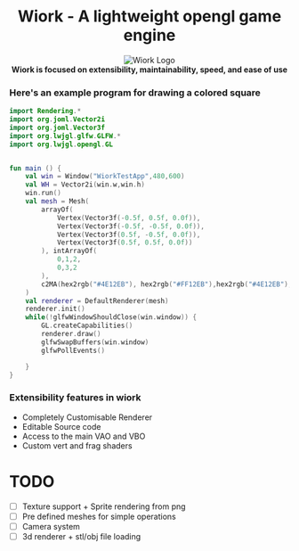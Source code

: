 <div align = "center">    

# Wiork - A lightweight opengl game engine   

![Wiork Logo](https://media.discordapp.net/attachments/1128403479199744092/1135975939973587047/image.png)   
**Wiork is focused on extensibility, maintainability, speed, and ease of use**
</div>   

### Here's an example program for drawing a colored square
```kotlin
import Rendering.*
import org.joml.Vector2i
import org.joml.Vector3f
import org.lwjgl.glfw.GLFW.*
import org.lwjgl.opengl.GL


fun main () {
    val win = Window("WiorkTestApp",480,600)
    val WH = Vector2i(win.w,win.h)
    win.run()
    val mesh = Mesh(
        arrayOf(
            Vertex(Vector3f(-0.5f, 0.5f, 0.0f)),
            Vertex(Vector3f(-0.5f, -0.5f, 0.0f)),
            Vertex(Vector3f(0.5f, -0.5f, 0.0f)),
            Vertex(Vector3f(0.5f, 0.5f, 0.0f))
        ), intArrayOf(
            0,1,2,
            0,3,2
        ),
        c2MA(hex2rgb("#4E12EB"), hex2rgb("#FF12EB"),hex2rgb("#4E12EB"),hex2rgb("#4E12EB"))
    )
    val renderer = DefaultRenderer(mesh)
    renderer.init()
    while(!glfwWindowShouldClose(win.window)) {
        GL.createCapabilities()
        renderer.draw()
        glfwSwapBuffers(win.window)
        glfwPollEvents()

    }
}
```

### Extensibility features in wiork

- Completely Customisable Renderer
- Editable Source code
- Access to the main VAO and VBO
- Custom vert and frag shaders

# TODO

- [ ] Texture support + Sprite rendering from png 
- [ ] Pre defined meshes for simple operations 
- [ ] Camera system 
- [ ] 3d renderer + stl/obj file loading 